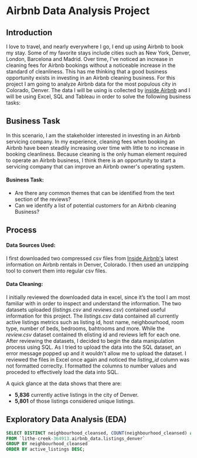 # Airbnb Data Analysis Project

## Introduction
I love to travel, and nearly everywhere I go, I end up using Airbnb to book my stay. Some of my favorite stays include cities such as New York, Denver, London, Barcelona and Madrid. Over time, I've noticed an increase in cleaning fees for Airbnb bookings without a noticeable increase in the standard of cleanliness. This has me thinking that a good business opportunity exists in investing in an Airbnb cleaning business. For this project I am going to analyze Airbnb data for the most populous city in Colorado, Denver. The data I will be using is collected by [inside Airbnb](insideairbnb.com) and I  will be using Excel, SQL and Tableau in order to solve the following business tasks:

## Business Task
In this scenario, I am the stakeholder interested in investing in an Airbnb servicing company. 
In my experience, cleaning fees when booking an Airbnb have been steadily increasing over time with little to no increase in booking cleanliness. Because cleaning is the only human element required to operate an Airbnb business, I think there is an opportunity to start a servicing company that can improve an Airbnb owner's operating system. 

#### Business Task:

* Are there any common themes that can be identified from the text section of the reviews?
* Can we identify a list of potential customers for an Airbnb cleaning Business?

## Process
#### Data Sources Used:

I first downloaded two compressed csv files from [Inside Airbnb's](insideairbnb.com) latest information on Airbnb rentals in Denver, Colorado. I then used an unzipping tool to convert them into regular csv files. 

#### Data Cleaning:

I initially reviewed the downloaded data in excel, since it’s the tool I am most familiar with in order to inspect and understand the information. The two datasets uploaded (*listings.csv* and *reviews.csv*) contained useful information for this project. The *listings.csv* data contained all currently active listings metrics such as listing id, host name, neighbourhood, room type, number of beds, bedrooms, bahtrooms and more. While the *review.csv* dataset contained th elisting id and reviews left for each one. After reviewing the datasets, I decided to begin the data manipulation process using SQL. As I tried to upload the  data into the SQL dataset, an error message popped up and it wouldn't allow me to upload the dataset. I reviewed the files in Excel once again and noticed the *listing_id* column was not formatted correclty. I formatted the columns to number values and proceded to effectively load the data into SQL.

A quick glance at the data shows that there are:

* **5,836** currently active listings in the city of Denver. 
* **5,801** of those listings considered unique listings.


## Exploratory Data Analysis (EDA)

```sql
SELECT DISTINCT neighbourhood_cleansed, COUNT(neighbourhood_cleansed) as active_listings
FROM `lithe-creek-364913.airbnb_data.listings_denver`
GROUP BY neighbourhood_cleansed
ORDER BY active_listings DESC;
````


